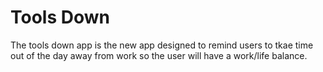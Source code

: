 # Tools Down

The tools down app is the new app designed to remind users to tkae time out of the day away from work so the user will have a work/life balance.



